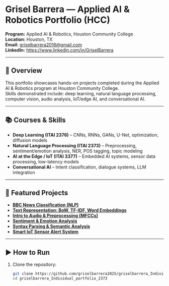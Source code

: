 # Grisel Barrera — Applied AI & Robotics Portfolio (HCC)

**Program:** Applied AI & Robotics, Houston Community College  
**Location:** Houston, TX  
**Email:** griselbarrera2016@gmail.com  
**LinkedIn:** https://www.linkedin.com/in/GriselBarrera

---

## 📄 Overview
This portfolio showcases hands-on projects completed during the Applied AI & Robotics program at Houston Community College.  
Skills demonstrated include: deep learning, natural language processing, computer vision, audio analysis, IoT/edge AI, and conversational AI.

---

## 📚 Courses & Skills
- **Deep Learning (ITAI 2376)** – CNNs, RNNs, GANs, U-Net, optimization, diffusion models
- **Natural Language Processing (ITAI 2373)** – Preprocessing, sentiment/emotion analysis, NER, POS tagging, topic modeling
- **AI at the Edge / IoT (ITAI 3377)** – Embedded AI systems, sensor data processing, low-latency models
- **Conversational AI** – Intent classification, dialogue systems, LLM integration

---

## 📌 Featured Projects
- [**BBC News Classification (NLP)**](Grisel-Barrera-HCC-AI_Custom/NLP-ITAI2373/Text-Processing-Project/)
- [**Text Representation: BoW, TF-IDF, Word Embeddings**](Grisel-Barrera-HCC-AI_Custom/NLP-ITAI2373/Text-Representation/)
- [**Intro to Audio & Preprocessing (MFCCs)**](Grisel-Barrera-HCC-AI_Custom/NLP-ITAI2373/Intro-to-Audio-and-Preprocessing/)
- [**Sentiment & Emotion Analysis**](Grisel-Barrera-HCC-AI_Custom/NLP-ITAI2373/Sentiment-and-Emotion-Analysis/)
- [**Syntax Parsing & Semantic Analysis**](Grisel-Barrera-HCC-AI_Custom/NLP-ITAI2373/Syntax-Parsing-and-Semantic-Analysis/)
- [**Smart IoT Sensor Alert System**](Grisel-Barrera-HCC-AI_Custom/AI-at-the-Edge-IoT-ITAI3377/SmartSensorSystem/)


---

## ▶️ How to Run
1. Clone the repository:
   ```bash
   git clone https://github.com/griselbarrera2025/griselbarrera_Individual_portfolio_2373.git
   cd griselbarrera_Individual_portfolio_2373

